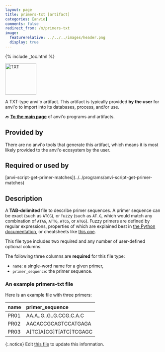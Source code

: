 ```yaml
---
layout: page
title: primers-txt [artifact]
categories: [anvio]
comments: false
redirect_from: /m/primers-txt
image:
  featurerelative: ../../../images/header.png
  display: true
---
```



{% include _toc.html %}


<img src="../../images/icons/TXT.png" alt="TXT" style="width:100px; border:none" />

A TXT-type anvi'o artifact. This artifact is typically provided **by the user** for anvi'o to import into its databases, process, and/or use.

🔙 **[To the main page](../../)** of anvi'o programs and artifacts.

## Provided by


There are no anvi'o tools that generate this artifact, which means it is most likely provided to the anvi'o ecosystem by the user.


## Required or used by


<p style="text-align: left" markdown="1"><span class="artifact-r">[anvi-script-get-primer-matches](../../programs/anvi-script-get-primer-matches)</span></p>


## Description

A **TAB-delimited** file to describe primer sequences. A primer sequence can be exact (such as `ATCG`), or fuzzy (such as `AT.G`, which would match any combination of `ATAG`, `ATTG`, `ATCG`, or `ATGG`). Fuzzy primers are defined by regular expressions, properties of which are explained best in [the Python documentation](https://docs.python.org/3/library/re.html), or cheatsheets like [this one](https://www.debuggex.com/cheatsheet/regex/python).

This file type includes two required and any number of user-defined optional columns.

The following three columns are **required** for this file type:

* `name`: a single-word name for a given primer,
* `primer_sequence`: the primer sequence.

### An example primers-txt file

Here is an example file with three primers:

|name|primer_sequence|
|:--|:--|
|PR01|AA.A..G..G..G.CCG.C.A.C|
|PR02|AACACCGCAGTCCATGAGA|
|PR03|A[TC]A[CG]T[ATC]TCGAGC|


{:.notice}
Edit [this file](https://github.com/merenlab/anvio/tree/master/anvio/docs/artifacts/primers-txt.md) to update this information.

